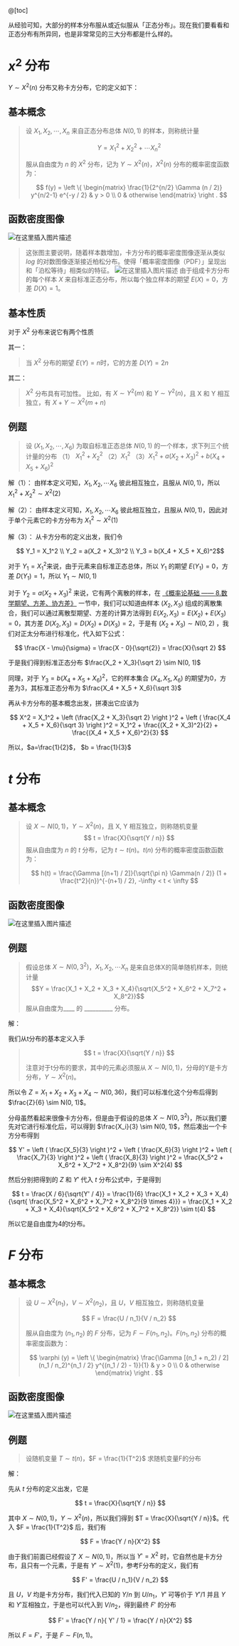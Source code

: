 @[toc]

从经验可知，大部分的样本分布服从或近似服从「正态分布」。现在我们要看看和正态分布有所异同，也是非常常见的三大分布都是什么样的。


# $x^2$ 分布
$Y \sim X^2(n)$ 分布又称卡方分布，它的定义如下：

## 基本概念

> 设 $X_1, X_2, \cdots, X_n$ 来自正态分布总体 $N(0, 1)$ 的样本，则称统计量
>
> $$
> Y = X_1^2 + X_2^2 + \cdots X_n^2
> $$
>
> 服从自由度为 $n$ 的 $X^2$ 分布，记为 $Y \sim X^2(n)$，$X^2(n)$ 分布的概率密度函数为：
> 
> $$
> f(y) = \left \{ \begin{matrix}
\frac{1}{2^{n/2} \Gamma (n / 2)} y^{n/2-1} e^{-y / 2} & y > 0 \\
0 & otherwise
\end{matrix} \right .
$$


## 函数密度图像

![在这里插入图片描述](https://img-blog.csdnimg.cn/fe332402299b427b8487d763416341cf.png?x-oss-process=image/watermark,type_ZHJvaWRzYW5zZmFsbGJhY2s,shadow_50,text_Q1NETiBA5omT56CB55qE6Zi_6YCa,size_20,color_FFFFFF,t_70,g_se,x_16#pic_center)

> 这张图主要说明，随着样本数增加，卡方分布的概率密度图像逐渐从类似 $log$ 的对数图像逐渐接近柏松分布。使得「概率密度图像（PDF）」呈现出和「泊松等待」相类似的特征。
> ![在这里插入图片描述](https://img-blog.csdnimg.cn/3fa195235d654bb1b750627ca7fe81de.png?x-oss-process=image/watermark,type_ZHJvaWRzYW5zZmFsbGJhY2s,shadow_50,text_Q1NETiBA5omT56CB55qE6Zi_6YCa,size_14,color_FFFFFF,t_70,g_se,x_16#pic_center)
> 由于组成卡方分布的每个样本 $X$ 来自标准正态分布，所以每个独立样本的期望 $E(X) = 0$，方差 $D(X) = 1$。

## 基本性质
对于 $X^2$ 分布来说它有两个性质

其一：
> 当 $X^2$ 分布的期望 $E(Y) = n$时，它的方差 $D(Y) = 2n$

其二：
> $X^2$ 分布具有可加性。
> 比如，有 $X \sim Y^2(m)$ 和 $Y \sim Y^2(n)$，且 X 和 Y 相互独立，有 $X+Y \sim X^2(m+n)$

## 例题
> 设 $(X_1, X_2, \cdots, X_6)$ 为取自标准正态总体 $N(0, 1)$ 的一个样本，求下列三个统计量的分布
>（1） $X_1^2 + X_2^2$
>（2）$X_1^2$
>（3）$X_1^2 + a(X_2 + X_3)^2 + b(X_4 + X_5 + X_6)^2$

解（1）：
由样本定义可知，$X_1, X_2, \cdots X_6$ 彼此相互独立，且服从 $N(0,1)$，所以 $X_1^2 + X_2^2 \sim X^2(2)$

解（2）：
由样本定义可知，$X_1, X_2, \cdots X_6$ 彼此相互独立，且服从 $N(0,1)$，因此对于单个元素它的卡方分布为 $X_1^2 \sim X^2(1)$

解（3）：
从卡方分布的定义出发，我们令

$$
Y_1 = X_1^2 \\
Y_2 = a(X_2 + X_3)^2 \\
Y_3 = b(X_4 + X_5 + X_6)^2$$

对于 $Y_1 = X_1^2$来说，由于元素来自标准正态总体，所以 $Y_1$ 的期望 $E(Y_1) = 0$，方差 $D(Y_1) = 1$，所以 $Y_1 \sim N(0, 1)$

对于 $Y_2 = a(X_2 + X_3)^2$ 来说，它有两个离散的样本，在 [《概率论基础 —— 8.数学期望、方差、协方差》](https://blog.csdn.net/poisonchry/article/details/119027117) 一节中，我们可以知道由样本 $(X_2, X_3)$ 组成的离散集合，我们可以通过离散型期望、方差的计算方法得到 $E(X_2, X_3) = E(X_2) + E(X_3) = 0$，其方差 $D(X_2, X_3) = D(X_2) +D(X_3) = 2$，于是有 $(X_2 + X_3) \sim N(0, 2)$ ，我们对正太分布进行标准化，代入如下公式：

$$
\frac{X - \mu}{\sigma} = \frac{X - 0}{\sqrt{2}} = \frac{X}{\sqrt 2}
$$

于是我们得到标准正态分布 $\frac{X_2 + X_3}{\sqrt 2} \sim N(0, 1)$

同理，对于 $Y_3 = b(X_4 + X_5 + X_6)^2$，它的样本集合 $(X_4, X_5, X_6)$ 的期望为0，方差为3，其标准正态分布为 $\frac{X_4 + X_5 + X_6}{\sqrt 3}$

再从卡方分布的基本概念出发，拼凑出它应该为

$$
X^2 = X_1^2 + \left (\frac{X_2 + X_3}{\sqrt 2} \right )^2 + \left ( \frac{X_4 + X_5 + X_6}{\sqrt 3} \right )^2 = X_1^2  + \frac{(X_2 + X_3)^2}{2} + \frac{(X_4 + X_5 + X_6)^2}{3}
$$

所以，$a=\frac{1}{2}$， $b = \frac{1}{3}$

# $t$ 分布

## 基本概念

> 设 $X \sim N(0, 1)$，$Y \sim X^2(n)$，且 X, Y 相互独立，则称随机变量
> $$
> t = \frac{X}{\sqrt{Y / n}}
> $$
> 服从自由度为 $n$ 的 $t$ 分布，记为 $t \sim t(n)$。$t(n)$ 分布的概率密度函数函数为：
> 
> $$
> h(t) = \frac{\Gamma [(n+1) / 2]}{\sqrt{\pi n} \Gamma(n / 2)} (1 + \frac{t^2}{n})^{-(n+1) / 2}, -\infty < t < \infty
> $$

## 函数密度图像
![在这里插入图片描述](https://img-blog.csdnimg.cn/ad74f7e8158e4da4a0908186c6589654.png?x-oss-process=image/watermark,type_ZHJvaWRzYW5zZmFsbGJhY2s,shadow_50,text_Q1NETiBA5omT56CB55qE6Zi_6YCa,size_20,color_FFFFFF,t_70,g_se,x_16#pic_center)

## 例题
> 假设总体 $X \sim N(0, 3^2)$，$X_1, X_2, \cdots X_n$ 是来自总体X的简单随机样本，则统计量
> $$Y = \frac{X_1 + X_2 + X_3 + X_4}{\sqrt{X_5^2 + X_6^2 + X_7^2 + X_8^2}}$$ 服从自由度为____ 的 __________ 分布。

解：

我们从t分布的基本定义入手

> $$
> t = \frac{X}{\sqrt{Y / n}}
> $$
>
> 注意对于t分布的要求，其中的元素必须服从 $X \sim N(0, 1)$，分母的Y是卡方分布，$Y \sim X^2(n)$。

所以令 $Z=X_1 + X_2 + X_3 + X_4 \sim N(0, 36)$，我们可以标准化这个分布后得到 $\frac{Z}{6} \sim N(0, 1)$。

分母虽然看起来很像卡方分布，但是由于假设的总体 $X \sim N(0, 3^2)$，所以我们要先对它进行标准化后，可以得到 $\frac{X_i}{3} \sim N(0, 1)$，然后凑出一个卡方分布得到

$$
Y' = \left ( \frac{X_5}{3} \right )^2 +   \left ( \frac{X_6}{3} \right )^2 +  \left ( \frac{X_7}{3} \right )^2 +  \left ( \frac{X_8}{3} \right )^2 = \frac{X_5^2 + X_6^2 + X_7^2 + X_8^2}{9} \sim X^2(4)
$$

然后分别把得到的 $Z$ 和 $Y'$ 代入 $t$ 分布公式中，于是得到

$$
t = \frac{X / 6}{\sqrt{Y' / 4}} = \frac{1}{6} \frac{X_1 + X_2 + X_3 + X_4}{\sqrt{ \frac{X_5^2 + X_6^2 + X_7^2 + X_8^2}{9 \times 4}}} = \frac{X_1 + X_2 + X_3 + X_4}{\sqrt{X_5^2 + X_6^2 + X_7^2 + X_8^2}} \sim t(4)
$$

所以它是自由度为4的t分布。

# $F$ 分布

## 基本概念
> 设 $U \sim X^2(n_1)$，$V \sim X^2(n_2)$，且 $U$，$V$ 相互独立，则称随机变量 
>
> $$
> F = \frac{U / n_1}{V / n_2}
> $$
> 
> 服从自由度为 $(n_1, n_2)$ 的 $F$ 分布，记为 $F \sim F(n_1, n_2)$。$F(n_1, n_2)$ 分布的概率密度函数为：
> 
> $$
> \varphi (y) = \left \{ \begin{matrix}
\frac{\Gamma [(n_1 + n_2) / 2] (n_1 / n_2)^{n_1 / 2} y^{(n_1 / 2) - 1}}{1} & y > 0 \\
0 & otherwise
\end{matrix} \right .
> $$
> 
## 函数密度图像

![在这里插入图片描述](https://img-blog.csdnimg.cn/43e8b2bf0a4c4e009890b14eed5c340a.png?x-oss-process=image/watermark,type_ZHJvaWRzYW5zZmFsbGJhY2s,shadow_50,text_Q1NETiBA5omT56CB55qE6Zi_6YCa,size_20,color_FFFFFF,t_70,g_se,x_16#pic_center)
## 例题

> 设随机变量 $T \sim t(n)$，$F = \frac{1}{T^2}$ 求随机变量F的分布

解：

先从 $t$ 分布的定义出发，它是 

$$
t = \frac{X}{\sqrt{Y / n}}
$$

其中 $X \sim N(0, 1)$，$Y \sim X^2(n)$，所以我们得到 $T = \frac{X}{\sqrt{Y / n}}$。代入 $F = \frac{1}{T^2}$ 后，我们有

$$
F = \frac{Y / n}{X^2}
$$

由于我们前面已经假设了 $X \sim N(0, 1)$，所以当 $Y' = X^2$ 时，它自然也是卡方分布，且只有一个元素，于是有 $Y' \sim X^2(1)$，参考F分布的定义，我们有

$$
F' = \frac{U / n_1}{V / n_2}
$$

且 $U$，$V$ 均是卡方分布，我们代入已知的 $Y / n$ 到 $U / n_1$，$Y'$ 可等价于 $Y' / 1$ 并且 $Y$ 和 $Y'$互相独立，于是也可以代入到 $V/n_2$，得到最终 $F'$ 的分布

$$
F' = \frac{Y / n}{ Y' / 1} = \frac{Y / n}{X^2}
$$

所以 $F = F'$，于是 $F \sim F(n , 1)$。